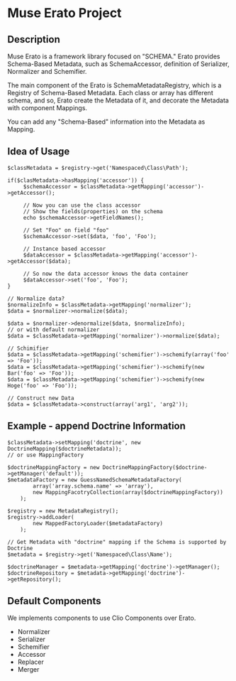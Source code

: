 Muse Erato Project
=========


## Description

Muse Erato is a framework library focused on "SCHEMA."
Erato provides Schema-Based Metadata, such as SchemaAccessor, definition of Serializer, Normalizer and Schemifier.

The main component of the Erato is SchemaMetadataRegistry, which is a Registry of Schema-Based Metadata.
Each class or array has different schema, and so, Erato create the Metadata of it, and decorate the Metadata with component Mappings.

You can add any "Schema-Based" information into the Metadata as Mapping.

## Idea of Usage

    $classMetadata = $registry->get('Namespaced\Class\Path');

    if($clasMetadata->hasMapping('accessor')) {
         $schemaAccessor = $classMetadata->getMapping('accessor')->getAccessor();

         // Now you can use the class accessor
         // Show the fields(properties) on the schema
         echo $schemaAccessor->getFieldNames();

         // Set "Foo" on field "foo"
         $schemaAccessor->set($data, 'foo', 'Foo');

         // Instance based accessor
         $dataAccessor = $classMetadata->getMapping('accessor')->getAccessor($data);

         // So now the data accessor knows the data container
         $dataAccessor->set('foo', 'Foo');
    }

    // Normalize data?
    $normalizeInfo = $classMetadata->getMapping('normalizer');
    $data = $normalizer->normalize($data);

    $data = $normalizer->denormalize($data, $normalizeInfo);
    // or with default normalizer
    $data = $classMetadata->getMapping('normalizer')->normalize($data);

    // Schimifier
    $data = $classMetadata->getMapping('schemifier')->schemify(array('foo' => 'Foo'));
    $data = $classMetadata->getMapping('schemifier')->schemify(new Bar('foo' => 'Foo'));
    $data = $classMetadata->getMapping('schemifier')->schemify(new Hoge('foo' => 'Foo'));

    // Construct new Data
    $data = $classMetadata->construct(array('arg1', 'arg2'));

## Example - append Doctrine Information 

    $classMetadata->setMapping('doctrine', new DoctrineMapping($doctrineMetadata));
    // or use MappingFactory 
    
    $doctrineMappingFactory = new DoctrineMappingFactory($doctrine->getManager('default'));
    $metadataFactory = new GuessNamedSchemaMetadataFactory(
            array('array.schema.name' => 'array'), 
            new MappingFacotryCollection(array($doctrineMappingFactory))
        );
    
    $registry = new MetadataRegistry();
    $registry->addLoader(
            new MappedFactoryLoader($metadataFactory)
        );

    // Get Metadata with "doctrine" mapping if the Schema is supported by Doctrine 
    $metadata = $registry->get('Namespaced\Class\Name');

    $doctrineManager = $metadata->getMapping('doctrine')->getManager();
    $doctrineRepository = $metadata->getMapping('doctrine')->getRepository();


## Default Components

We implements components to use Clio Components over Erato.

  * Normalizer
  * Serializer
  * Schemifier
  * Accessor
  * Replacer
  * Merger
